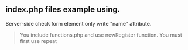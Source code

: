 ## index.php files example using.
Server-side check form element only write "name" attribute.

> You include functions.php and use newRegister function.
> You must first use repeat 

